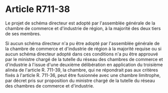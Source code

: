 # Article R711-38

Le projet de schéma directeur est adopté par l'assemblée générale de la chambre de commerce et d'industrie de région, à la majorité des deux tiers de ses membres.

Si aucun schéma directeur n'a pu être adopté par l'assemblée générale de la chambre de commerce et d'industrie de région à la majorité requise ou si aucun schéma directeur adopté dans ces conditions n'a pu être approuvé par le ministre chargé de la tutelle du réseau des chambres de commerce et d'industrie à l'issue d'une deuxième délibération en application du troisième alinéa de l'article R. 711-39, la chambre, qui ne répondrait pas aux critères fixés à l'article R. 711-36, peut être fusionnée avec une chambre limitrophe, par décret pris sur proposition du ministre chargé de la tutelle du réseau des chambres de commerce et d'industrie.
